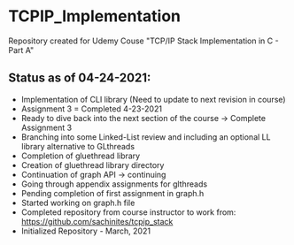 # TCPIP_Implementation
Repository created for Udemy Couse "TCP/IP Stack Implementation in C - Part A"

Status as of 04-24-2021:
- 
- Implementation of CLI library (Need to update to next revision in course)
- Assignment 3 = Completed 4-23-2021
- Ready to dive back into the next section of the course -> Complete Assignment 3
- Branching into some Linked-List review and including an optional LL library alternative to GLthreads
- Completion of gluethread library
- Creation of gluethread library directory
- Continuation of graph API -> continuing
- Going through appendix assignments for glthreads
- Pending completion of first assignment in graph.h
- Started working on graph.h file
- Completed repository from course instructor to work from: https://github.com/sachinites/tcpip_stack
- Initialized Repository - March, 2021